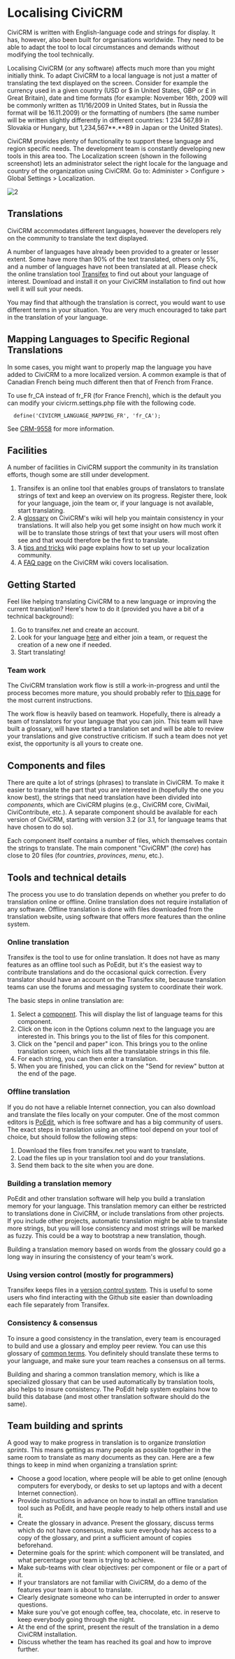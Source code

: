 # Localising CiviCRM

CiviCRM is written with English-language code and strings for display.
It has, however, also been built for organisations worldwide. They need
to be able to adapt the tool to local circumstances and demands without
modifying the tool technically.

Localising CiviCRM (or any software) affects much more than you might
initially think. To adapt CiviCRM to a local language is not just a
matter of translating the text displayed on the screen. Consider for
example the currency used in a given country (USD or $ in United
States, GBP or £ in Great Britain), date and time formats (for example:
November 16th, 2009 will be commonly written as 11/16/2009 in United
States, but in Russia the format will be 16.11.2009) or the formatting
of numbers (the same number will be written slightly differently in
different countries: 1 234 567,89 in Slovakia or Hungary, but
1,234,567**.**89 in Japan or the United States).

CiviCRM provides plenty of functionality to support these language and
region specific needs. The development team is constantly developing new
tools in this area too. The Localization screen (shown in the following
screenshot) lets an administrator select the right locale for the
language and country of the organization using CiviCRM. Go to:
Administer > Configure > Global Settings > Localization.

![2](img/CiviCRM_update-CiviCore-2-en.png "2")

## Translations

CiviCRM accommodates different languages, however the developers rely on
the community to translate the text displayed.

A number of languages have already been provided to a greater or lesser
extent. Some have more than 90% of the text translated, others only 5%,
and a number of languages have not been translated at all. Please check
the online translation tool [Transifex](https://www.transifex.com/civicrm/civicrm/dashboard/) to find out about your language of interest. Download and install it on
your CiviCRM installation to find out how well it will suit your needs.

You may find that although the translation is correct, you would want to
use different terms in your situation. You are very much encouraged to
take part in the translation of your language.

## Mapping Languages to Specific Regional Translations

In some cases, you might want to properly map the language you have added
to CiviCRM to a more localized version. A common example is that of
Canadian French being much different then that of French from France.

To use fr_CA instead of fr_FR (for France French), which is the default
you can modify your civicrm.settings.php file with the following code.

```
  define('CIVICRM_LANGUAGE_MAPPING_FR', 'fr_CA');
```

See [CRM-9558](https://issues.civicrm.org/jira/browse/CRM-9558) for more information.


## Facilities

A number of facilities in CiviCRM support the community in its
translation efforts, though some are still under development.

1.  Transifex is an online tool that enables groups of translators to
    translate strings of text and keep an overview on its progress.
    Register there, look for your language, join the team or, if your
    language is not available, start translating.
2.  A [glossary](https://wiki.civicrm.org/confluence/display/CRM/Glossary+for+translations)
    on CiviCRM's wiki will help you maintain consistency in your
    translations. It will also help you get some insight on how much
    work it will be to translate those strings of text that your users
    will most often see and that would therefore be the first to
    translate.
3.  A [tips and tricks](https://wiki.civicrm.org/confluence/display/CRMDOC/Localisation+community+building+howto) wiki page
  explains how to set up your localization community.
4.  A [FAQ page](https://wiki.civicrm.org/confluence/display/CRMDOC/Internationalisation+FAQ) on the CiviCRM wiki covers localisation.

## Getting Started

Feel like helping translating CiviCRM to a new language or improving the
current translation? Here's how to do it (provided you have a bit of a
technical background):

1.  Go to transifex.net and create an account.
2.  Look for your language [here](https://www.transifex.com/civicrm/teams/)
    and either join a team, or request the creation of a new one if
    needed.
3.  Start translating!

### Team work

The CiviCRM translation work flow is still a work-in-progress and until
the process becomes more mature, you should probably refer to
[this page](https://lab.civicrm.org/development-team/translations/wikis/home)
for the most current instructions.

The work flow is heavily based on teamwork. Hopefully, there is already
a team of translators for your language that you can join. This team
will have built a glossary, will have started a translation set and will
be able to review your translations and give constructive criticism. If
such a team does not yet exist, the opportunity is all yours to create
one.

## Components and files

There are quite a lot of strings (phrases) to translate in CiviCRM. To
make it easier to translate the part that you are interested in
(hopefully the one you know best), the strings that need translation
have been divided into *components*, which are CiviCRM plugins (e.g.,
CiviCRM core, CiviMail, CiviContribute, etc.). A separate component
should be available for each version of CiviCRM, starting with version
3.2 (or 3.1, for language teams that have chosen to do so).

Each component itself contains a number of files, which themselves
contain the strings to translate. The main component "CiviCRM" (the
*core*) has close to 20 files (for *countries*, *provinces*, *menu*,
etc.).

## Tools and technical details

The process you use to do translation depends on whether you prefer to
do translation online or offline. Online translation does not require
installation of any software. Offline translation is done with files
downloaded from the translation website, using software that offers more
features than the online system.

### Online translation

Transifex is the tool to use for online translation. It does not have as
many features as an offline tool such as PoEdit, but it's the easiest
way to contribute translations and do the occasional quick correction.
Every translator should have an account on the Transifex site, because
translation teams can use the forums and messaging system to coordinate
their work.

The basic steps in online translation are:

1.  Select a [component](https://www.transifex.com/civicrm/civicrm/dashboard/).
    This will display the list of language teams for this component.
2.  Click on the icon in the Options column next to the language you are
    interested in. This brings you to the list of files for this
    component.
3.  Click on the "pencil and paper" icon. This brings you to the online
    translation screen, which lists all the translatable strings in this
    file.
4.  For each string, you can then enter a translation.
5.  When you are finished, you can click on the "Send for review" button
    at the end of the page.

### Offline translation

If you do not have a reliable Internet connection, you can also download
and translate the files locally on your computer. One
of the most common editors is [PoEdit](https://poedit.net/), which is free software
and has a big community of users. The exact steps in translation using
an offline tool depend on your tool of choice, but should follow the
following steps:

1.  Download the files from transifex.net you want to translate,
2.  Load the files up in your translation tool and do your translations.
3.  Send them back to the site when you are done.

### Building a translation memory

PoEdit and other translation software will help you build a translation
memory for your language. This translation memory can either be
restricted to translations done in CiviCRM, or include translations from
other projects. If you include other projects, automatic translation
might be able to translate more strings, but you will lose consistency
and most strings will be marked as fuzzy. This could be a way to
bootstrap a new translation, though.

Building a translation memory based on words from the glossary could go
a long way in insuring the consistency of your team's work.

### Using version control (mostly for programmers)

Transifex keeps files in a [version control system](http://github.com/civicrm/l10n). This
is useful to some users who find interacting with the Github site easier
than downloading each file separately from Transifex.

### Consistency & consensus

To insure a good consistency in the translation, every team is
encouraged to build and use a glossary and employ peer review. You can
use this glossary of [common terms](http://wiki.civicrm.org/confluence/display/CRM/Glossary+for+translations).
You definitely should translate these terms to your language, and make
sure your team reaches a consensus on all terms.

Building and sharing a common translation memory, which is like a
specialized glossary that can be used automatically by translation
tools, also helps to insure consistency. The PoEdit help system
explains how to build this database (and most other translation software
should do the same).

## Team building and sprints

A good way to make progress in translation is to organize *translation
sprints*. This means getting as many people as possible together in the
same room to translate as many documents as they can. Here are a few
things to keep in mind when organizing a translation sprint:

-   Choose a good location, where people will be able to get online
    (enough computers for everybody, or desks to set up laptops and with
    a decent Internet connection).
-   Provide instructions in advance on how to install an offline
    translation tool such as PoEdit, and have people ready to help
    others install and use it.
-   Create the glossary in advance. Present the glossary, discuss terms
    which do not have consensus, make sure everybody has access to a
    copy of the glossary, and print a sufficient amount of copies
    beforehand.
-   Determine goals for the sprint: which component will be translated,
    and what percentage your team is trying to achieve.
-   Make sub-teams with clear objectives: per component or file or a
    part of it.
-   If your translators are not familiar with CiviCRM, do a demo of the
    features your team is about to translate.
-   Clearly designate someone who can be interrupted in order to answer
    questions.
-   Make sure you've got enough coffee, tea, chocolate, etc. in reserve
    to keep everybody going through the night.
-   At the end of the sprint, present the result of the translation in a
    demo CiviCRM installation.
-   Discuss whether the team has reached its goal and how to improve
    further.
